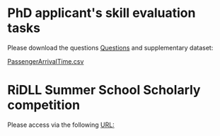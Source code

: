 # PhD applicant's skill evaluation tasks

Please download the questions [Questions](https://github.com/roboticcam/competition/blob/master/PhD_entrance_Task.docx) and supplementary dataset:

[PassengerArrivalTime.csv](https://github.com/roboticcam/competition/blob/master/PassengerArrivalTime.csv)

# RiDLL Summer School Scholarly competition

Please access via the following [URL:](http://35.232.199.180/)

